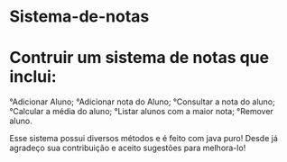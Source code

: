 # Sistema-de-notas


<h1>Contruir um sistema de notas que inclui: </h1>

  °Adicionar Aluno;
  °Adicionar nota do Aluno;
  °Consultar a nota do aluno;
  °Calcular a média do aluno;
  °Listar alunos com a maior nota;
  °Remover aluno.
  
  Esse sistema possui diversos métodos e é feito com java puro!
  Desde já agradeço sua contribuição e aceito sugestões para melhora-lo!
  
